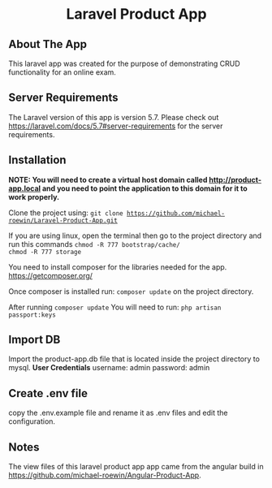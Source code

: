 
<h1  align="center">Laravel Product App</h1>

## About The App
This laravel app was created for the purpose of demonstrating CRUD functionality for an online exam.

## Server Requirements

The Laravel version of this app is version 5.7. Please check out https://laravel.com/docs/5.7#server-requirements
for the server requirements.

## Installation

<b>NOTE: You will need to create a virtual host domain called http://product-app.local and you need to point the application to this domain for it to work properly.</b>

Clone the project using:
<code>git clone https://github.com/michael-roewin/Laravel-Product-App.git</code>

If you are using linux, open the terminal then go to the project directory and run this commands
<code>chmod -R 777 bootstrap/cache/ 
chmod -R 777 storage
</code>

You need to install composer for the libraries needed for the app.
https://getcomposer.org/

Once composer is installed run: <code>composer update</code> on the project directory.

After running <code>composer update</code>
You will need to run: <code>php artisan passport:keys</code>

  ## Import DB
Import the product-app.db file that is located inside the project directory to mysql.
<b>User Credentials</b>
username: admin
password: admin

## Create  .env file
copy the .env.example file and rename it as .env files and edit the configuration.

## Notes
The view files of this laravel product app app came from the angular build in https://github.com/michael-roewin/Angular-Product-App.